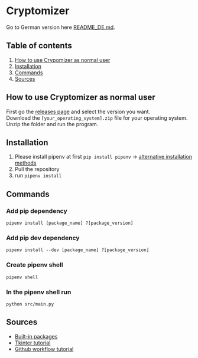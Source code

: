 # Cryptomizer

Go to German version here [README_DE.md](README_DE.md).

## Table of contents
1. [How to use Crypomizer as normal user](#how-to-use-cryptomizer-as-normal-user)
2. [Installation](#installation)
2. [Commands](#commands)
3. [Sources](#sources)

## How to use Cryptomizer as normal user
First go the [releases page](https://github.com/richard-llmnn/cryptomizer/releases) and select the version you want.  
Download the `[your_operating_system].zip` file for your operating system.  
Unzip the folder and run the program.

## Installation
1. Please install pipenv at first `pip install pipenv` -> [alternative installation methods](https://pypi.org/project/pipenv/)
2. Pull the repository
3. run `pipenv install`

## Commands
### Add pip dependency
```
pipenv install [package_name] ?[package_version]
```

### Add pip dev dependency
```
pipenv install --dev [package_name] ?[package_version]
```

### Create pipenv shell
```
pipenv shell
```

### In the pipenv shell run
```
python src/main.py
```

## Sources
- [Built-in packages](https://docs.python.org/3/py-modindex.html)
- [Tkinter tutorial](https://blog.teclado.com/tkinters-grid-geometry-manager/)
- [Github workflow tutorial](https://www.ipswitch.com/blog/how-to-build-your-first-github-actions-workflow)
